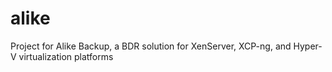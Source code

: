 # alike
Project for Alike Backup, a BDR solution for XenServer, XCP-ng, and Hyper-V virtualization platforms
